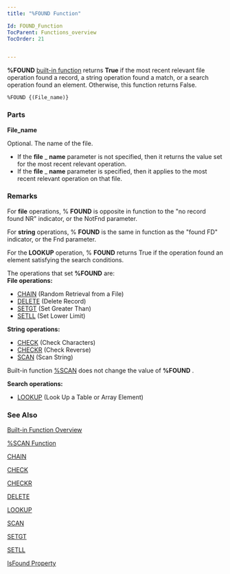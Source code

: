 ```yaml
---
title: "%FOUND Function"

Id: FOUND_Function
TocParent: Functions_overview
TocOrder: 21


---
```


**%FOUND** [built-in function](Functions_overview.html) returns **True** if the most recent relevant file operation found a record, a string operation found a match, or a search operation found an element. Otherwise, this function returns False. 

```
%FOUND {(File_name)}
```

### Parts

**File_name** 

Optional. The name of the file.


- If the **file** _ **name** parameter is not specified, then it returns the value set for the most recent relevant operation.
- If the **file** _ **name** parameter is specified, then it applies to the most recent relevant operation on that file.


### Remarks
For **file** operations, % **FOUND** is opposite in function to the "no record found NR" indicator, or the NotFnd parameter. 

For **string** operations, % **FOUND** is the same in function as the "found FD" indicator, or the Fnd parameter. 

For the **LOOKUP** operation, % **FOUND** returns True if the operation found an element satisfying the search conditions. 

The operations that set **%FOUND** are:<br /> **File operations:** 

- [CHAIN](CHAIN.html) (Random Retrieval from a File)
- [DELETE](DELETE.html) (Delete Record)
- [SETGT](SETGT.html) (Set Greater Than)
- [SETLL](SETLL.html) (Set Lower Limit)

**String operations:** 

- [CHECK](CHECK.html) (Check Characters)
- [CHECKR](CHECKR.html) (Check Reverse)
- [SCAN](SCAN.html) (Scan String)

Built-in function [%SCAN](SCAN_Function.html) does not change the value of **%FOUND** . 

**Search operations:** 

- [LOOKUP](LOOKUP.html) (Look Up a Table or Array Element)

### See Also
[Built-in Function Overview](Functions_overview.html)

[%SCAN Function](SCAN_Function.html)

[CHAIN](CHAIN.html)

[CHECK](CHECK.html)

[CHECKR](CHECKR.html)

[DELETE](DELETE.html)

[LOOKUP](LOOKUP.html)

[SCAN](SCAN.html)

[SETGT](SETGT.html)

[SETLL](SETLL.html)

[IsFound Property](IsFoundPropertyDbFileClass.html) 
